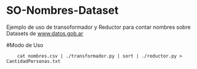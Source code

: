 # SO-Nombres-Dataset
Ejemplo de uso de transoformador y Reductor para contar nombres sobre Datasets de www.datos.gob.ar


#Modo de Uso

        cat nombres.csv | ./transformador.py | sort | ./reductor.py > CantidadPersonas.txt